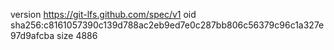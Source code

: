 version https://git-lfs.github.com/spec/v1
oid sha256:c8161057390c139d788ac2eb9ed7e0c287bb806c56379c96c1a327e97d9afcba
size 4886
